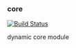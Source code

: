 ### core
[![Build Status](https://magnum.travis-ci.com/dynamic/core.svg?token=ujzpSCh6NsJLpFS5WGnw&branch=master)](https://magnum.travis-ci.com/dynamic/core)

dynamic core module
